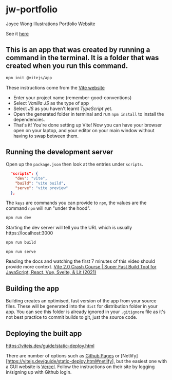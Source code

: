 # jw-portfolio

Joyce Wong Illustrations Portfolio Website

See it [here](https://gracemarsh.github.io/jw-portfolio/)

## This is an app that was created by running a command in the terminal. It is a folder that was created when you run this command.

```BASH
npm init @vitejs/app
```

These instructions come from the [Vite website](https://vitejs.dev/guide/)

- Enter your project name (remember-good-conventions)
- Select _Vanilla JS_ as the type of app
- Select _JS_ as you haven't learnt _TypeScript_ yet.
- Open the generated folder in terminal and run `npm install` to install the dependencies.
- That's it! You're done setting up Vite! Now you can have your browser open on your laptop, and your editor on your main window without having to swap between them.

## Running the development server

Open up the `package.json` then look at the entries under `scripts`.

```JSON
  "scripts": {
    "dev": "vite",
    "build": "vite build",
    "serve": "vite preview"
  },
```

The `keys` are commands you can provide to `npm`, the values are the command `npm` will run "under the hood".

<!-- DO THIS AFTER IT'S SET UP TO GET THE WEBPAGE LINK -->

```BASH
npm run dev
```

Starting the dev server will tell you the URL which is usually https://localhost:3000

```BASH
npm run build
```

```BASH
npm run serve
```

Reading the docs and watching the first 7 minutes of this video should provide more context. [Vite 2.0 Crash Course | Super Fast Build Tool for JavaScript, React, Vue, Svelte, & Lit (2021)](https://www.youtube.com/watch?v=LQQ3CR2JTX8)

## Building the app

Building creates an optimised, fast version of the app from your source files. These will be generated into the `dist` for distribution folder in your app. You can see this folder is already ignored in your `.gitignore` file as it's not best practice to commit builds to git, just the source code.

## Deploying the built app

https://vitejs.dev/guide/static-deploy.html

There are number of options such as [Github Pages](https://vitejs.dev/guide/static-deploy.html#github-pages) or [Netlify][https://vitejs.dev/guide/static-deploy.html#netlify], but the easiest one with a GUI website is [Vercel](https://vitejs.dev/guide/static-deploy.html#vercel). Follow the instructions on their site by logging in/signing up with Github login.

